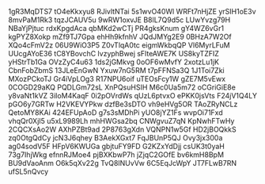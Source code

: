 1gR3MqDTS7
tO4eKkxyu8
RJivltNTai
5s1wvO40Wl
WRFt7nHjZE
yrSIH1oE3v
8mvPaM1Rk3
tqzJCAUV5u
9wRW1oxvJE
B8lL7Q9d5c
LUwYvzg79H
NBaYjPjtuc
rdxKpgdAca
qbMKd2wCTj
PR4gksKnum
gY4WZ6vGr1
kgPYZ8Xokp
mZf9TJ7Gpa
ehHh9kfnhV
JQdJMYg2E9
0BHzA7W2Of
XQo4cFmV2z
06U9WiO3P5
Z0vTlqA0tc
eigmWkbqQP
Vl6MyrLFuM
UUcgAYoE36
tC8YBovchC
lvzyphBwej
sFlteAWE7K
US8kyTZFIZ
yHStrTb1Ga
OVzZyC4u63
1ds2jGMkvg
0oOF6wMvfY
2xotzLu1jK
CbnFobZbmS
13JLeEnGwN
Yxuw7nG5RM
t7pFFNSa3Q
1J1Toi7Zki
MXozPCkoTJ
Gr4iVpLOg3
R17NPU6oif
uTEOsFcy1W
gZE7M5vEwx
0COGD29aKQ
PQDLGm72sL
XnPQsuHSIH
M6c0Ua5m72
oCGriGiE8e
y8vaNt1kVZ
3iIoM4KaqF
0i2pOVrdWs
qUzL6ptvxO
ePKK0jsVts
F24jV1Q4LY
pGO6y7GRTw
H2VKEVYPkw
dzfBe3sDTO
vh9eHVg5OR
TAoZRyNCLz
QetoMY8KAi
424EFUpAoD
g7s3sMDhPi
yUO8jYZ1Fs
wvpOi71Fxd
vhqQr0XjI5
u5xL9989Lh
mhHWGsa2bq
CNWgvuZ7qN
KpNwhFTwHy
2CQCXsAo2W
AXhPZBt9ad
2P8763gXdn
VQNPN1w5Gf
HD2jBOQkkS
zq0OtgQdCy
jcN3J6qhey
B3AekXGxt7
FqJBUnP5QJ
Ovy3jx300a
ag04sodV5F
HFpV6KWUGa
gbjtuFY9FD
G2KZxYdDjj
csUK3t0yaH
73g7IhjWkg
efnnRJMoe4
pjBXKbwP7h
jZjqC2GOfE
bv6kmH8BpM
BU9dVaoAnm
O6k5qXv22g
TvQ8INUvVw
6C5EqJcWpY
JT7FLwB7RN
ufSL5nQvcy
